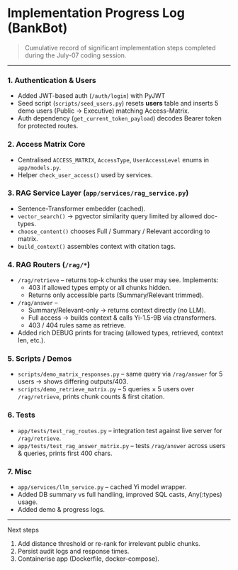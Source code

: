 # Implementation Progress Log (BankBot)

> Cumulative record of significant implementation steps completed during the July-07 coding session.

---

### 1. Authentication & Users
* Added JWT-based auth (`/auth/login`) with PyJWT
* Seed script (`scripts/seed_users.py`) resets **users** table and inserts 5 demo users (Public → Executive) matching Access-Matrix.
* Auth dependency (`get_current_token_payload`) decodes Bearer token for protected routes.

### 2. Access Matrix Core
* Centralised `ACCESS_MATRIX`, `AccessType`, `UserAccessLevel` enums in `app/models.py`.
* Helper `check_user_access()` used by services.

### 3. RAG Service Layer (`app/services/rag_service.py`)
* Sentence-Transformer embedder (cached).
* `vector_search()` → pgvector similarity query limited by allowed doc-types.
* `choose_content()` chooses Full / Summary / Relevant according to matrix.
* `build_context()` assembles context with citation tags.

### 4. RAG Routers (`/rag/*`)
* `/rag/retrieve` – returns top-k chunks the user may see. Implements:
  * 403 if allowed types empty or all chunks hidden.
  * Returns only accessible parts (Summary/Relevant trimmed).
* `/rag/answer` –
  * Summary/Relevant-only → returns context directly (no LLM).
  * Full access → builds context & calls Yi-1.5-9B via ctransformers.
  * 403 / 404 rules same as retrieve.
* Added rich DEBUG prints for tracing (allowed types, retrieved, context len, etc.).

### 5. Scripts / Demos
* `scripts/demo_matrix_responses.py` – same query via `/rag/answer` for 5 users → shows differing outputs/403.
* `scripts/demo_retrieve_matrix.py` – 5 queries × 5 users over `/rag/retrieve`, prints chunk counts & first citation.

### 6. Tests
* `app/tests/test_rag_routes.py` – integration test against live server for `/rag/retrieve`.
* `app/tests/test_rag_answer_matrix.py` – tests `/rag/answer` across users & queries, prints first 400 chars.

### 7. Misc
* `app/services/llm_service.py` – cached Yi model wrapper.
* Added DB summary vs full handling, improved SQL casts, Any(:types) usage.
* Added demo & progress logs.

---

Next steps
1. Add distance threshold or re-rank for irrelevant public chunks.
2. Persist audit logs and response times.
3. Containerise app (Dockerfile, docker-compose). 